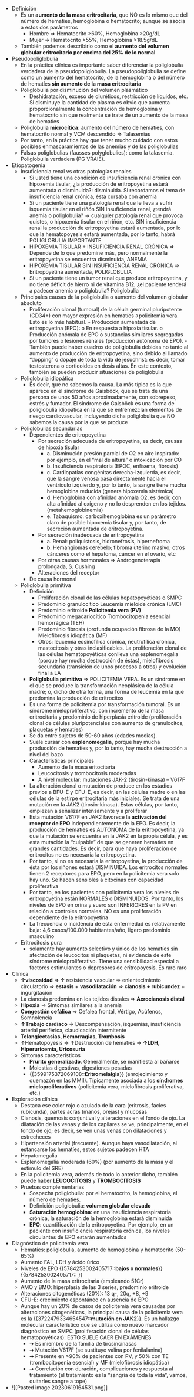 - Definición
    - Es un **aumento de la masa eritrocitaria**, que NO es lo mismo que del número de hematies, hemoglobina o hematocrito; aunque se asocia a estos dos parámetros
        - Hombre ⇒ Hematocrito >60%, Hemoglobina >20g/dL
        - Mujer ⇒ Hematocrito >55%, Hemoglobina >18.5g/dL
    - También podemos describirlo como el **aumento del volumen globular eritrocitario por encima del 25% de lo normal**
- Pseudopoliglobulia
    - En la práctica clínica es importante saber diferenciar la poliglobulia verdadera de la pseudopoliglobulia. La pseudopoliglobulia se define como un aumento del hematocrito, de la hemoglobina o del número de hematíes **sin aumento de la masa eritrocitaria**
    - Poliglobulia por disminución del volumen plasmático
        - Deshidratación, exceso de diuréticos, restricción de líquidos, etc. Si disminuye la cantidad de plasma es obvio que aumenta proporcionalmente la concentración de hemoglobina y hematocrito sin que realmente se trate de un aumento de la masa de hematíes
    - Poliglobulia **microcítica**: aumento del número de hematíes, con hematocrito normal y VCM descendido ⇒ Talasemias
    - Por tanto, en la práctica hay que tener mucho cuidado con estos posibles enmascaramientos de las anemias y de las poliglobulias
    - Falsas poliglobulias (fausses polyglobulies): como la talasemia. Poliglobulia verdadera (PG VRAIE).
- Etiopatogenia
    - Insuficiencia renal vs otras patologías renales
        - Si usted tiene una condición de insuficiencia renal crónica con hipoxemia tisular, ¿la producción de eritropoyetina estará aumentada o disminuida?: disminuida. Si recordamos el tema de insuficiencia renal crónica, ésta cursaba con anemia
        - Si un paciente tiene una patología renal que le lleva a sufrir isquemia tisular en el riñón SIN insuficiencia renal, ¿tendrá anemia o poliglobulia? ⇒ cualquier patología renal que provoca quistes, o hipoxemia tisular en el riñón, etc. SIN insuficiencia renal la producción de eritropoyetina estará aumentada, por lo que la hematopoyesis estará aumentada, por lo tanto, habrá POLIGLOBULIA IMPORTANTE
        - HIPOXEMIA TISULAR + INSUFICIENCIA RENAL CRÓNICA ⇒ Depende de lo que predomine más, pero normalmente la eritropoyetina se encuentra disminuida, ANEMIA
        - HIPOXEMIA TISULAR SIN INSUFICIENCIA RENAL CRÓNICA ⇒ Eritropoyetina aumentada, POLIGLOBULIA
        - Si un paciente tiene un tumor renal que produce eritropoyetina, y no tiene déficit de hierro ni de vitamina B12, ¿el paciente tenderá a padecer anemia o poliglobulia? Poliglobulia
    - Principales causas de la poliglobulia o aumento del volumen globular absoluto
        - Proliferación clonal (tumoral) de la célula germinal pluripotente (CD34+) con mayor expresión en hematíes→policitemia vera. Esto es lo más habitual. - Producción aumentada de eritropoyetina (EPO): o En respuesta a hipoxia tisular. o Producción anómala de EPO o sustancias similares segregadas por tumores o lesiones renales (producción autónoma de EPO). - También puede haber cuadros de poliglobulia debidas no tanto al aumento de producción de eritropoyetina, sino debido al llamado “dopping” o dopaje de toda la vida de jesuchrist: es decir, tomar testosterona o corticoides en dosis altas. En este contexto, también se pueden producir situaciones de poliglobulia
    - Poliglobulia idiopática
        - Es decir, que no sabemos la causa. La más típica es la que aparece en el síndrome de Gaisböck, que se trata de una persona de unos 50 años aproximadamente, con sobrepeso, estrés y fumador. El síndrome de Gaisböck es una forma de poliglobulia idiopática en la que se entremezclan elementos de riesgo cardiovascular, incluyendo dicha poliglobulia que NO sabemos la causa por la que se produce
    - Poliglobulias secundarias
        - Dependientes de eritropoyetina
            - Por secreción adecuada de eritropoyetina, es decir, causas de hipoxia tisular
                - a. Disminución presión parcial de O2 en aire inspirado: por ejemplo, en el “mal de altura” o intoxicación por CO
                - b. Insuficiencia respiratoria (EPOC, enfisema, fibrosis)
                - c. Cardiopatías congénitas derecha-izquierda, es decir, que la sangre venosa pasa directamente hacia el ventrículo izquierdo y, por lo tanto, la sangre tiene mucha hemoglobina reducida (genera hipoxemia sistémica)
                - d. Hemoglobina con afinidad anómala O2, es decir, con alta afinidad al oxígeno y no lo desprenden en los tejidos. (metahemoglobinemia)
                - e. Tabaquismo: carboxihemoglobina es un parámetro claro de posible hipoxemia tisular y, por tanto, de secreción aumentada de eritropoyetina.
            - Por secreción inadecuada de eritropoyetina
                - a. Renal: poliquistosis, hidronefrosis, hipernefroma
                - b. Hemangiomas cerebelo; fibroma uterino masivo; otros cánceres como el hepatoma, cáncer en el ovario, etc
            - Por otras causas hormonales ⇒ Androgenoterapia prolongada, S. Cushing
            - Alteraciones del receptor
        - De causa hormonal
    - Poliglobulia primitiva
        - Definición
            - Proliferación clonal de las células hepatopoyéticas o SMPC
            - Predominio granulocítico Leucemia mieloide crónica (LMC)
            - Predominio eritroide **Policitemia vera (PV)**
            - Predominio megacariocítico Trombocitopenia esencial hemorrágica (TEH)
            - Predominio fibrosis (profunda ocupación fibrosa de la MO) Mielofibrosis idiopática (MF)
            - Otros: leucemia eosinofílica crónica, neutrofílica crónica, mastocitosis y otras inclasificables. La proliferación clonal de las células hematopoyéticas conlleva una esplenomegalia (porque hay mucha destrucción de éstas), mielofibrosis secundaria (transición de unos procesos a otros) y evolución final a LA
        - **Poliglobulia primitiva** ⇒ POLICITEMIA VERA. Es un síndrome en el que se produce la transformación neoplásica de la célula madre; o, dicho de otra forma, una forma de leucemia en la que predomina la producción de eritrocitos
        - Es una forma de policitemia por transformación tumoral. Es un síndrome mieloproliferativo, con incremento de la masa eritrocitaria y predominio de hiperplasia eritroide (proliferación clonal de células pluripotenciales con aumento de granulocitos, plaquetas y hematíes)
        - Se da entre sujetos de 50-60 años (edades medias).
        - Suele cursar con **esplenomegalia**, porque hay mucha producción de hematíes y, por lo tanto, hay mucha destrucción a nivel del bazo
        - Características principales
            - Aumento de la masa eritocitaria
            - Leucocitosis y trombocitosis moderadas
            - A nivel molecular: mutaciones JAK-2 (tirosin-kinasa) – V617F
        - La alteración clonal o mutación de produce en los estadios previos a BFU-E y CFU-E, es decir, en las células madre o en las células de la estirpe eritrocitaria más iniciales. Se trata de una mutación en la JAK2 (tirosin-kinasa). Estas células, por tanto, empiezan a señalizar intensamente y a proliferar
        - Esta mutación V617F en JAK2 favorece la **activación del receptor de EPO** independientemente de la EPO. Es decir, la producción de hematíes es AUTÓNOMA de la eritropoyetina, ya que la mutación se encuentra en la JAK2 en la propia célula, y es esta mutación la “culpable” de que se generen hematíes en grandes cantidades. Es decir, para que haya proliferación de eritrocitos no es necesaria la eritropoyetina.
        - Por tanto, si no es necesaria la eritropoyetina, la producción de ésta por los riñones estará DISMINUIDA. Los eritrocitos normales tienen 2 receptores para EPO, pero en la policitemia vera solo hay uno. Se hacen sensibles a citocinas con capacidad proliferativa
        - Por tanto, en los pacientes con policitemia vera los niveles de eritropoyetina están NORMALES o DISMINUIDOS. Por tanto, los niveles de EPO en orina y suero son INFERIORES en la PV en relación a controles normales. NO es una proliferación dependiente de la eritropoyetina
        - La frecuencia o incidencia de esta enfermedad es relativamente baja: 4,6 casos/100.000 habitantes/año, ligero predominio masculino
    - Eritrocitosis pura
        - solamente hay aumento selectivo y único de los hematíes sin afectación de leucocitos ni plaquetas, ni evidencia de este síndrome mieloproliferativo. Tiene una sensibilidad especial a factores estimulantes o depresores de eritropoyesis. Es raro raro
- Clínica
    - **↑viscosidad** ⇒ ↑ resistencia vascular ⇒ enlentecimiento circulatorio ⇒ **estasis** + **vasodilatación** ⇒ **cianosis + rubicundez** + ingurgitación
    - La cianosis predomina en los tejidos distales ⇒ **Acrocianosis distal**
    - **Hipoxia** ⇒ Síntomas similares a la anemia
    - **Congestión cefálica** ⇒ Cefalea frontal, Vértigo, Acúfenos, Somnolencia
    - **↑Trabajo cardíaco** ⇒ Descompensación, isquemias, insuficiencia arterial periférica, claudicación intermitente
    - **Telangiectasias, Hemorragias, Trombosis**
    - ↑Hematopoyesis ⇒ ↑Destrucción de hematíes ⇒ **↑LDH, Hiperuricemia, Uricosuria**
    - Síntomas característicos
        - **Prurito generalizado**. Generalmente, se manifiesta al bañarse
        - Molestias digestivas, digestiones pesadas
        - {{3599175372069108::**Eritromelalgia**}} (enrojecimiento y quemazón en las MMII). Típicamente asociada a los **síndromes** **mieloproliferativos** (policitemia vera, mielofibrosis proliferativa, etc.)
- Exploración clínica
    - Destaca ese color rojo o azulado de la cara (eritrosis, facies rubicunda), partes acras (manos, orejas) y mucosas
    - Cianosis, quemosis conjuntival y alteraciones en el fondo de ojo. La dilatación de las venas y de los capilares se ve, principalmente, en el fondo de ojo; es decir, se ven unas venas con dilataciones y estrecheces
    - Hipertensión arterial (frecuente). Aunque haya vasodilatación, al estancarse los hematíes, estos sujetos padecen HTA
    - Hepatomegalia
    - Esplenomegalia moderada (60%) (por aumento de la masa y el estímulo del SRE)
    - En la policitemia vera, además de todo lo anterior dicho, también puede haber **LEUCOCITOSIS** y **TROMBOCITOSIS**
    - Pruebas complementarias
        - Sospecha poliglobulia: por el hematocrito, la hemoglobina, el número de hematíes.
        - Definición poliglobulia: **volumen globular elevado**
        - **Saturación hemoglobina**: en una insuficiencia respiratoria crónica, la saturación de la hemoglobina estará disminuida
        - **EPO**: cuantificación de la eritropoyetina. Por ejemplo, en un paciente con insuficiencia respiratoria crónica, los niveles circulantes de EPO estarán aumentados
- Diagnóstico de policitemia vera
    - Hematíes: poliglobulia, aumento de hemoglobina y hematocrito (50-65%)
    - Aumento FAL, LDH y ácido úrico
    - Niveles de EPO {{5784253002405717::**bajos o normales**}}{{5784253002405717:: }}
    - Aumento de la masa eritrocitaria (empleando 51Cr)
    - AMO y BMO: hiperplasia de las 3 series, predominio eritroide
    - Alteraciones citogenéticas (20%): 13 q-, 20q, +8, +9
    - CFU-E: crecimiento espontáneo en ausencia de EPO
    - Aunque hay un 20% de casos de policitemia vera causadas por alteraciones citogenéticas, la principal causa de la policitemia vera es la {{3722479334654547::**mutación en JAK2**}}. Es un hallazgo molecular característico que se utiliza como nuevo marcador diagnóstico en SMPC (proliferación clonal de células hematopoyéticas): ESTO SUELE CAER EN EXÁMENES
        - ➔ Es miembro de la familia de tirosincinasas
        - ➔ Mutación V617F (se sustituye valina por fenilalanina)
        - ➔ Presente en >90% de pacientes con PV, y 50% con TE (trombocitopenia esencial) y MF (mielofibrosis idiopática)
        - ➔ Correlación con duración, complicaciones y respuesta al tratamiento (el tratamiento es la “sangría de toda la vida”, vamos, quitarles sangre a tope)
- ![[Pasted image 20230619164531.png]]
